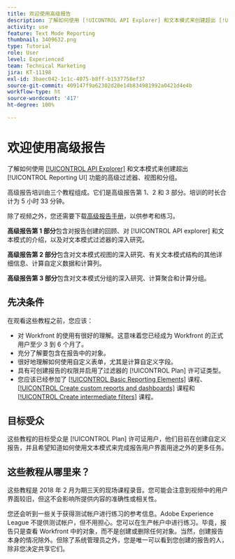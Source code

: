 ```yaml
---
title: 欢迎使用高级报告
description: 了解如何使用 [!UICONTROL API Explorer] 和文本模式来创建超出 [!UICONTROL Reporting UI] 功能的高级过滤器、视图和分组。
activity: use
feature: Text Mode Reporting
thumbnail: 3409632.png
type: Tutorial
role: User
level: Experienced
team: Technical Marketing
jira: KT-11198
exl-id: 3baec042-1c1c-4075-b8ff-b1537758ef37
source-git-commit: 409147f9a62302d28e14b834981992a0421d4e4b
workflow-type: ht
source-wordcount: '417'
ht-degree: 100%

---
```


# 欢迎使用高级报告

了解如何使用 [[!UICONTROL API Explorer]](https://developer.adobe.com/workfront/api-explorer/) 和文本模式来创建超出 [!UICONTROL Reporting UI] 功能的高级过滤器、视图和分组。

高级报告培训由三个教程组成。它们是高级报告第 1、2 和 3 部分。培训的时长合计为 5 小时 33 分钟。

除了视频之外，您还需要下载[高级报告手册](/help/assets/advanced-reporting-manual.pdf)，以供参考和练习。

**高级报告第 1 部分**&#x200B;包含对报告创建的回顾、对 [!UICONTROL API explorer] 和文本模式的介绍，以及对文本模式过滤器的深入研究。

**高级报告第 2 部分**&#x200B;包含对文本模式视图的深入研究、有关文本模式结构的其他详细信息、计算自定义数据和计算列。

**高级报告第 3 部分**&#x200B;包含对文本模式分组的深入研究、计算聚合和计算分组。

## 先决条件

在观看这些教程之前，您应该：

* 对 Workfront 的使用有很好的理解。这意味着您已经成为 Workfront 的正式用户至少 3 到 6 个月了。
* 充分了解要包含在报告中的对象。
* 很好地理解如何使用自定义表单，尤其是计算自定义字段。
* 具有可创建报告的权限并启用了过滤器的 [!UICONTROL Plan] 许可证类型。
* 您应该已经参加了 [[!UICONTROL Basic Reporting Elements]](https://experienceleague.adobe.com/docs/courses/using/workfront-u-1-2022-1-reporting.html) 课程、[[!UICONTROL Create custom reports and dashboards]](https://experienceleague.adobe.com/docs/courses/using/workfront-u-1-2022-3-reporting.html) 课程和 [[!UICONTROL Create intermediate filters]](https://experienceleague.adobe.com/docs/courses/using/workfront-u-1-2022-2-reporting.html) 课程。

## 目标受众

这些教程的目标受众是 [!UICONTROL Plan] 许可证用户，他们目前在创建自定义报告，并且希望知道如何使用文本模式来完成报告用户界面用途之外的更多任务。

## 这些教程从哪里来？

这些教程是 2018 年 2 月为期三天的现场课程录音。您可能会注意到视频中的用户界面较旧，但这不会影响所提供内容的准确性或相关性。

您还会听到一些关于获得测试帐户进行练习的参考信息。Adobe Experience League 不提供测试帐户，但不用担心。您可以在生产帐户中进行练习。毕竟，报告只是查看 Workfront 中的对象，而不是创建或删除任何对象。当然，创建报告本身的情况除外。但除了系统管理员之外，您是唯一可以看到您创建的报告的人，除非您决定共享它们。
